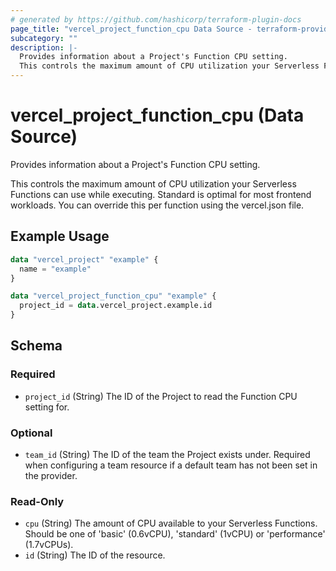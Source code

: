 ```yaml
---
# generated by https://github.com/hashicorp/terraform-plugin-docs
page_title: "vercel_project_function_cpu Data Source - terraform-provider-vercel"
subcategory: ""
description: |-
  Provides information about a Project's Function CPU setting.
  This controls the maximum amount of CPU utilization your Serverless Functions can use while executing. Standard is optimal for most frontend workloads. You can override this per function using the vercel.json file.
---
```


# vercel_project_function_cpu (Data Source)

Provides information about a Project's Function CPU setting.

This controls the maximum amount of CPU utilization your Serverless Functions can use while executing. Standard is optimal for most frontend workloads. You can override this per function using the vercel.json file.

## Example Usage

```terraform
data "vercel_project" "example" {
  name = "example"
}

data "vercel_project_function_cpu" "example" {
  project_id = data.vercel_project.example.id
}
```

<!-- schema generated by tfplugindocs -->
## Schema

### Required

- `project_id` (String) The ID of the Project to read the Function CPU setting for.

### Optional

- `team_id` (String) The ID of the team the Project exists under. Required when configuring a team resource if a default team has not been set in the provider.

### Read-Only

- `cpu` (String) The amount of CPU available to your Serverless Functions. Should be one of 'basic' (0.6vCPU), 'standard' (1vCPU) or 'performance' (1.7vCPUs).
- `id` (String) The ID of the resource.
